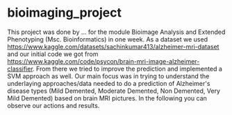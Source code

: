# bioimaging_project
This project was done by ... for the module Bioimage Analysis and Extended Phenotyping (Msc. Bioinformatics) in one week. As a dataset we used https://www.kaggle.com/datasets/sachinkumar413/alzheimer-mri-dataset and our initial code we got from https://www.kaggle.com/code/psycon/brain-mri-image-alzheimer-classifier. From there we tried to improve the prediction and implemented a SVM approach as well. Our main focus was in trying to understand the underlaying approaches/data needed to do a prediction of Alzheimer's disease types (Mild Demented, Moderate Demented, Non Demented, Very Mild Demented) based on brain MRI pictures. In the following you can observe our actions and results.

